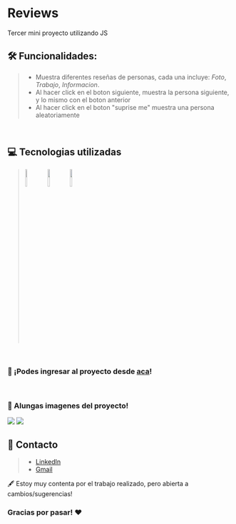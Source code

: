 # Reviews
Tercer mini proyecto utilizando JS

## 🛠 **Funcionalidades**:
>- Muestra diferentes reseñas de personas, cada una incluye: *Foto*, *Trabajo*, *Informacion*.
>- Al hacer click en el boton siguiente, muestra la persona siguiente, y lo mismo con el boton anterior
>- Al hacer click en el boton "suprise me" muestra una persona aleatoriamente
<br/>

## 💻 Tecnologias utilizadas
>  <img style="width:10%" src="https://cdn-icons-png.flaticon.com/512/5968/5968267.png"/>
>  <img style="width:10%" src="https://cdn-icons-png.flaticon.com/512/732/732190.png"/>
>  <img style="width:10%" src="https://cdn-icons-png.flaticon.com/512/5968/5968292.png"/>
<br/>
  
### 🔗 ¡Podes ingresar al proyecto desde <a href="https://brendalamas.github.io/review-miniproyectoJS/">aca</a>!
<br/>

### 📸 Alungas imagenes del proyecto!
<img src="https://user-images.githubusercontent.com/74736159/167049499-df974989-8be1-4844-9979-9635e1c8fa91.png">
<img src="https://user-images.githubusercontent.com/74736159/167049521-d596babf-b1ac-4631-958c-4d416878ba19.png">

## 📨 Contacto
> - [LinkedIn](https://www.linkedin.com/in/brenda-lamas-597b79145/)
> - [Gmail](https://mail.google.com/mail/u/0/?tab=rm&ogbl)

🖋️ Estoy muy contenta por el trabajo realizado, pero abierta a cambios/sugerencias!

### Gracias por pasar! ❤️
